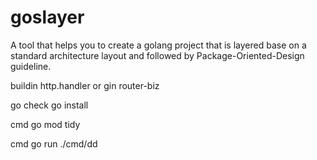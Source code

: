 # goslayer
A tool that helps you to create a golang project that is layered base on a standard architecture layout and followed by Package-Oriented-Design guideline.

buildin http.handler or gin 
router-biz

go check go install

cmd go mod tidy

cmd go run ./cmd/dd
